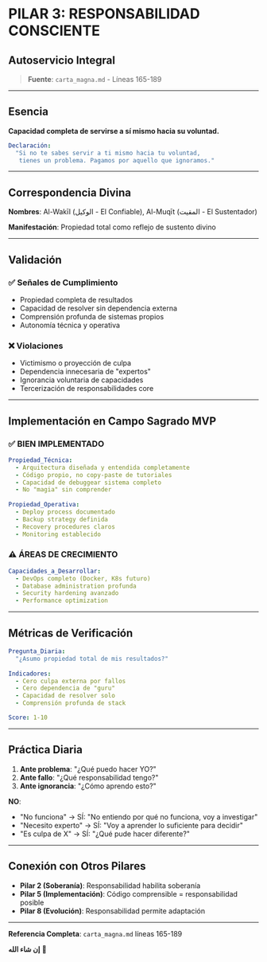 # PILAR 3: RESPONSABILIDAD CONSCIENTE
## Autoservicio Integral

> **Fuente**: `carta_magna.md` - Líneas 165-189

---

## Esencia

**Capacidad completa de servirse a sí mismo hacia su voluntad.**

```yaml
Declaración:
  "Si no te sabes servir a ti mismo hacia tu voluntad,
   tienes un problema. Pagamos por aquello que ignoramos."
```

---

## Correspondencia Divina

**Nombres**: Al-Wakīl (الوكيل - El Confiable), Al-Muqīt (المقيت - El Sustentador)

**Manifestación**: Propiedad total como reflejo de sustento divino

---

## Validación

### ✅ Señales de Cumplimiento

- Propiedad completa de resultados
- Capacidad de resolver sin dependencia externa
- Comprensión profunda de sistemas propios
- Autonomía técnica y operativa

### ❌ Violaciones

- Victimismo o proyección de culpa
- Dependencia innecesaria de "expertos"
- Ignorancia voluntaria de capacidades
- Tercerización de responsabilidades core

---

## Implementación en Campo Sagrado MVP

### ✅ BIEN IMPLEMENTADO

```yaml
Propiedad_Técnica:
  - Arquitectura diseñada y entendida completamente
  - Código propio, no copy-paste de tutoriales
  - Capacidad de debuggear sistema completo
  - No "magia" sin comprender
  
Propiedad_Operativa:
  - Deploy process documentado
  - Backup strategy definida
  - Recovery procedures claros
  - Monitoring establecido
```

### ⚠️ ÁREAS DE CRECIMIENTO

```yaml
Capacidades_a_Desarrollar:
  - DevOps completo (Docker, K8s futuro)
  - Database administration profunda
  - Security hardening avanzado
  - Performance optimization
```

---

## Métricas de Verificación

```yaml
Pregunta_Diaria:
  "¿Asumo propiedad total de mis resultados?"
  
Indicadores:
  - Cero culpa externa por fallos
  - Cero dependencia de "guru"
  - Capacidad de resolver solo
  - Comprensión profunda de stack

Score: 1-10
```

---

## Práctica Diaria

1. **Ante problema**: "¿Qué puedo hacer YO?"
2. **Ante fallo**: "¿Qué responsabilidad tengo?"
3. **Ante ignorancia**: "¿Cómo aprendo esto?"

**NO**:
- "No funciona" → SÍ: "No entiendo por qué no funciona, voy a investigar"
- "Necesito experto" → SÍ: "Voy a aprender lo suficiente para decidir"
- "Es culpa de X" → SÍ: "¿Qué pude hacer diferente?"

---

## Conexión con Otros Pilares

- **Pilar 2 (Soberanía)**: Responsabilidad habilita soberanía
- **Pilar 5 (Implementación)**: Código comprensible = responsabilidad posible
- **Pilar 8 (Evolución)**: Responsabilidad permite adaptación

---

**Referencia Completa**: `carta_magna.md` líneas 165-189

**إن شاء الله** 🕌

